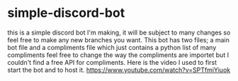 # simple-discord-bot
this is a simple discord bot I'm making, it will be subject to many changes so feel free to make any new branches you want.
This bot has two files; a main bot file and a compliments file which just contains a python list of many compliments feel free to change the way the compliments are importet but I couldn't find a free API for compliments.
Here is the video I used to first start the bot and to host it.
https://www.youtube.com/watch?v=SPTfmiYiuok
